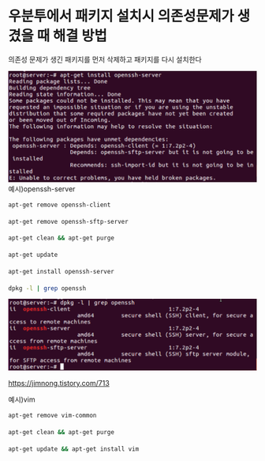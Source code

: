 # 우분투에서 패키지 설치시 의존성문제가 생겼을 때 해결 방법

의존성 문제가 생긴 패키지를 먼저 삭제하고 패키지를 다시 설치한다

![openssh](./imgs/openssh.png)
예시)openssh-server

```bash
apt-get remove openssh-client

apt-get remove openssh-sftp-server

apt-get clean && apt-get purge

apt-get update

apt-get install openssh-server

dpkg -l | grep openssh
```

![openssh-server](./imgs/openssh1.png)

<https://jimnong.tistory.com/713>

예시)vim

```bash
apt-get remove vim-common

apt-get clean && apt-get purge

apt-get update && apt-get install vim
```
